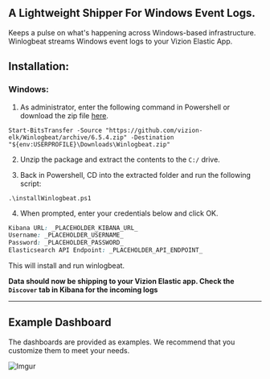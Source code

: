 ## A Lightweight Shipper For Windows Event Logs.

Keeps a pulse on what's happening across Windows-based infrastructure. Winlogbeat streams Windows event logs to your Vizion Elastic App.

## Installation:

### Windows:

1) As administrator, enter the following command in Powershell or download the zip file [here](https://github.com/vizion-elk/Winlogbeat/archive/6.5.4.zip).

```
Start-BitsTransfer -Source "https://github.com/vizion-elk/Winlogbeat/archive/6.5.4.zip" -Destination "${env:USERPROFILE}\Downloads\Winlogbeat.zip"
```

2) Unzip the package and extract the contents to the `C:/` drive.

3) Back in Powershell, CD into the extracted folder and run the following script:

```
.\installWinlogbeat.ps1
```

4) When prompted, enter your credentials below and click OK.

```css
Kibana URL: _PLACEHOLDER_KIBANA_URL_
Username: _PLACEHOLDER_USERNAME_
Password: _PLACEHOLDER_PASSWORD_
Elasticsearch API Endpoint: _PLACEHOLDER_API_ENDPOINT_
```

This will install and run winlogbeat.

**Data should now be shipping to your Vizion Elastic app. Check the ```Discover``` tab in Kibana for the incoming logs**

<hr>

## Example Dashboard

The dashboards are provided as examples. We recommend that you customize them to meet your needs.

![Imgur](https://imgur.com/mBYF75K.jpg)


